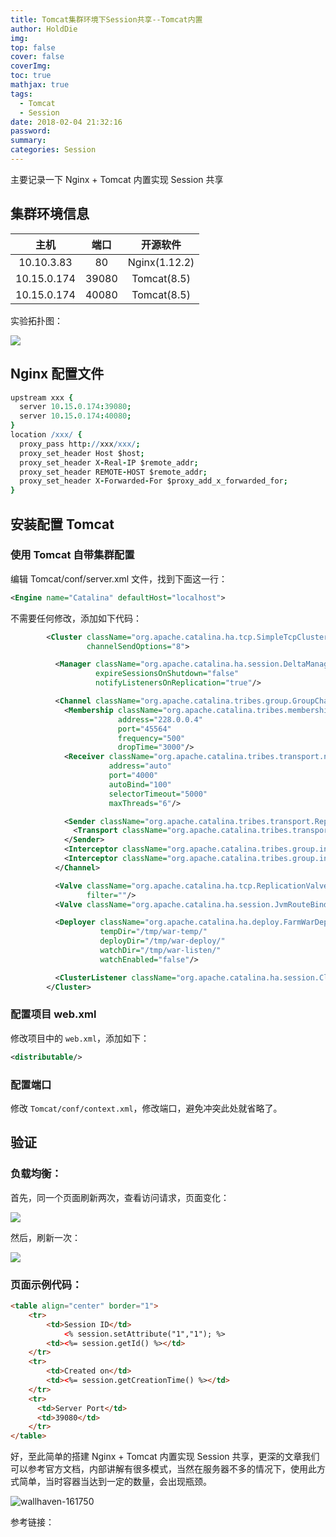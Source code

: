 ```yaml
---
title: Tomcat集群环境下Session共享--Tomcat内置
author: HoldDie
img: 
top: false
cover: false
coverImg: 
toc: true
mathjax: true
tags:
  - Tomcat
  - Session
date: 2018-02-04 21:32:16
password:
summary:  
categories: Session
---
```


主要记录一下 Nginx + Tomcat 内置实现 Session 共享  



## 集群环境信息

|     主机      |  端口   |     开源软件      |
| :---------: | :---: | :-----------: |
| 10.10.3.83  |  80   | Nginx(1.12.2) |
| 10.15.0.174 | 39080 |  Tomcat(8.5)  |
| 10.15.0.174 | 40080 |  Tomcat(8.5)  |

实验拓扑图：

  ![](https://www.holddie.com/img/20200105144740.png)

## Nginx 配置文件

```coffeescript
upstream xxx {
  server 10.15.0.174:39080;
  server 10.15.0.174:40080;
}
location /xxx/ {
  proxy_pass http://xxx/xxx/;
  proxy_set_header Host $host;
  proxy_set_header X-Real-IP $remote_addr;
  proxy_set_header REMOTE-HOST $remote_addr;
  proxy_set_header X-Forwarded-For $proxy_add_x_forwarded_for;
}

```

## 安装配置 Tomcat

### 使用 Tomcat 自带集群配置

编辑 Tomcat/conf/server.xml 文件，找到下面这一行：

```xml
<Engine name="Catalina" defaultHost="localhost">  
```

不需要任何修改，添加如下代码：

```xml
        <Cluster className="org.apache.catalina.ha.tcp.SimpleTcpCluster"
                 channelSendOptions="8">

          <Manager className="org.apache.catalina.ha.session.DeltaManager"
                   expireSessionsOnShutdown="false"
                   notifyListenersOnReplication="true"/>

          <Channel className="org.apache.catalina.tribes.group.GroupChannel">
            <Membership className="org.apache.catalina.tribes.membership.McastService"
                        address="228.0.0.4"
                        port="45564"
                        frequency="500"
                        dropTime="3000"/>
            <Receiver className="org.apache.catalina.tribes.transport.nio.NioReceiver"
                      address="auto"
                      port="4000"
                      autoBind="100"
                      selectorTimeout="5000"
                      maxThreads="6"/>

            <Sender className="org.apache.catalina.tribes.transport.ReplicationTransmitter">
              <Transport className="org.apache.catalina.tribes.transport.nio.PooledParallelSender"/>
            </Sender>
            <Interceptor className="org.apache.catalina.tribes.group.interceptors.TcpFailureDetector"/>
            <Interceptor className="org.apache.catalina.tribes.group.interceptors.MessageDispatchInterceptor"/>
          </Channel>

          <Valve className="org.apache.catalina.ha.tcp.ReplicationValve"
                 filter=""/>
          <Valve className="org.apache.catalina.ha.session.JvmRouteBinderValve"/>

          <Deployer className="org.apache.catalina.ha.deploy.FarmWarDeployer"
                    tempDir="/tmp/war-temp/"
                    deployDir="/tmp/war-deploy/"
                    watchDir="/tmp/war-listen/"
                    watchEnabled="false"/>

          <ClusterListener className="org.apache.catalina.ha.session.ClusterSessionListener"/>
        </Cluster>
```

### 配置项目 web.xml

修改项目中的 `web.xml`，添加如下：

```xml
<distributable/>
```

### 配置端口

修改 `Tomcat/conf/context.xml`，修改端口，避免冲突此处就省略了。

## 验证

### 负载均衡：

首先，同一个页面刷新两次，查看访问请求，页面变化：

![](https://www.holddie.com/img/20200105144750.png)

然后，刷新一次：

![](https://www.holddie.com/img/20200105144802.png)

### 页面示例代码：

```html
<table align="center" border="1">
	<tr>
		<td>Session ID</td>
			<% session.setAttribute("1","1"); %>
		<td><%= session.getId() %></td>
	</tr>
	<tr>
		<td>Created on</td>
		<td><%= session.getCreationTime() %></td>
	</tr>
    <tr>
      <td>Server Port</td>
      <td>39080</td>
    </tr>
</table>
```



好，至此简单的搭建 Nginx + Tomcat 内置实现 Session 共享，更深的文章我们可以参考官方文档，内部讲解有很多模式，当然在服务器不多的情况下，使用此方式简单，当时容器当达到一定的数量，会出现瓶颈。

![wallhaven-161750](/img/2018/02/wallhaven-161750.jpg)

参考链接：

> [Clustering/Session Replication HOW-TO]: https://tomcat.apache.org/tomcat-8.5-doc/cluster-howto.html
> [N个tomcat之间实现Session共享]: http://blog.csdn.net/wlwlwlwl015/article/details/48160433/